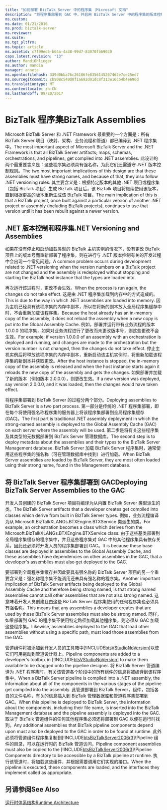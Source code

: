 ```yaml
---
title: "如何部署 BizTalk Server 中的程序集 |Microsoft 文档"
description: "将程序集部署到 GAC 中，并启用 BizTalk Server 中的程序集的版本控制"
ms.custom: 
ms.date: 01/21/2016
ms.prod: biztalk-server
ms.reviewer: 
ms.suite: 
ms.tgt_pltfrm: 
ms.topic: article
ms.assetid: c7f99ed5-b64a-4a38-99d7-83070fb69030
caps.latest.revision: "13"
author: MandiOhlinger
ms.author: mandia
manager: anneta
ms.openlocfilehash: 339d0bba76c26186fe8356145207462e7ce25ed7
ms.sourcegitcommit: cb908c540d8f1a692d01dc8f313e16cb4b4e696d
ms.translationtype: MT
ms.contentlocale: zh-CN
ms.lasthandoff: 09/20/2017
---
```

# <a name="biztalk-assemblies"></a><span data-ttu-id="1ba84-103">BizTalk 程序集</span><span class="sxs-lookup"><span data-stu-id="1ba84-103">BizTalk Assemblies</span></span>
<span data-ttu-id="1ba84-104">Microsoft BizTalk Server 和 .NET Framework 最重要的一个方面是：所有 BizTalk Server 项目（映射、架构、业务流程和管道）都已编译到 .NET 程序集中。</span><span class="sxs-lookup"><span data-stu-id="1ba84-104">The most important aspect of Microsoft BizTalk Server and the .NET Framework is that all BizTalk Server artifacts; maps, schemas, orchestrations, and pipelines, get compiled into .NET assemblies.</span></span> <span data-ttu-id="1ba84-105">此设计的两个最重要含义是：这些程序集必须具有强名称，为此它们还需遵守 .NET 版本控制规则。</span><span class="sxs-lookup"><span data-stu-id="1ba84-105">The two most important implications of this design are that these assemblies must have strong names, and because of that, they also follow .NET versioning rules.</span></span> <span data-ttu-id="1ba84-106">其主要含义是：根据特定版本的其他 .NET 项目或程序集（包括 BizTalk 项目）生成 BizTalk 项目后，该 BizTalk 项目将继续使用该版本，直到根据更高的版本重新生成该 BizTalk 项目。</span><span class="sxs-lookup"><span data-stu-id="1ba84-106">The main implication of this is that a BizTalk project, once built against a particular version of another .NET project or assembly (including BizTalk projects), continues to use that version until it has been rebuilt against a newer version.</span></span>  
  
## <a name="net-versioning-and-assemblies"></a><span data-ttu-id="1ba84-107">.NET 版本控制和程序集</span><span class="sxs-lookup"><span data-stu-id="1ba84-107">.NET Versioning and Assemblies</span></span>  
 <span data-ttu-id="1ba84-108">如果在没有停止和启动加载类型的 BizTalk 主机实例的情况下，没有更改 BizTalk 项目上的版本号而重新部署了程序集，则在进行与 .NET 版本控制有关的开发过程中会出现一个常见问题。</span><span class="sxs-lookup"><span data-stu-id="1ba84-108">A common problem occurs during development related to .NET versioning when the version numbers on a BizTalk project are not changed and the assembly is redeployed without stopping and starting the BizTalk host instance that the types are loaded into.</span></span>  
  
 <span data-ttu-id="1ba84-109">再次运行该进程时，更改不会生效。</span><span class="sxs-lookup"><span data-stu-id="1ba84-109">When the process is run again, the changes do not take effect.</span></span> <span data-ttu-id="1ba84-110">这是由 .NET 程序集加载到内存中的方式造成的。</span><span class="sxs-lookup"><span data-stu-id="1ba84-110">This is due to the way in which .NET assemblies are loaded into memory.</span></span> <span data-ttu-id="1ba84-111">因为主机已经具有该程序集的内存中副本，所以在将新的副本放入全局程序集缓存中时，不会重新加载该程序集。</span><span class="sxs-lookup"><span data-stu-id="1ba84-111">Because the host already has an in-memory copy of the assembly, it does not reload the assembly when a new copy is put into the Global Assembly Cache.</span></span> <span data-ttu-id="1ba84-112">例如，部署并运行带有业务流程的版本 1.0.0.0 的程序集，如果对业务流程进行了更改而未更改版本号，则这些更改不会生效。</span><span class="sxs-lookup"><span data-stu-id="1ba84-112">For example, if version 1.0.0.0 of an assembly with an orchestration is deployed and running, and changes are made to the orchestration but the version number is not changed, then the changes do not take effect.</span></span> <span data-ttu-id="1ba84-113">停止主机实例后将释放该程序集的内存中副本，重新启动该主机实例时，将重新加载该程序集的新副本并获取更改。</span><span class="sxs-lookup"><span data-stu-id="1ba84-113">After the host instance is stopped, the in-memory copy of the assembly is released and when the host instance starts again it reloads the new copy of the assembly and gets the changes.</span></span> <span data-ttu-id="1ba84-114">如果部署并加载了新的版本（例如版本 2.0.0.0），则更改生效。</span><span class="sxs-lookup"><span data-stu-id="1ba84-114">If a new version was deployed, say version 2.0.0.0, and it was loaded, then the changes would have taken effect.</span></span>  
  
 <span data-ttu-id="1ba84-115">将程序集部署到 BizTalk Server 的过程分两个部分。</span><span class="sxs-lookup"><span data-stu-id="1ba84-115">Deploying assemblies to BizTalk Server is a two part process.</span></span> <span data-ttu-id="1ba84-116">第一部分是传统的 .NET 程序集部署，即在每个将使用强名称程序集的服务器上将该程序集部署到全局程序集缓存 (GAC)。</span><span class="sxs-lookup"><span data-stu-id="1ba84-116">The first part is traditional .NET assembly deployment in which the strong-named assembly is deployed to the Global Assembly Cache (GAC) on each server where the assembly will be used.</span></span> <span data-ttu-id="1ba84-117">第二步是将有关这些程序集及其类型的元数据部署到 BizTalk Server 管理数据库。</span><span class="sxs-lookup"><span data-stu-id="1ba84-117">The second step is to deploy metadata about the assemblies and their types to the BizTalk Server Management database.</span></span> <span data-ttu-id="1ba84-118">BizTalk Server 加载 BizTalk Server 程序集时，通常使用这些程序集的强名称（可在管理数据库中找到）进行加载。</span><span class="sxs-lookup"><span data-stu-id="1ba84-118">When BizTalk Server assemblies are loaded by BizTalk Server, they are most often loaded using their strong name, found in the Management database.</span></span>  
  
## <a name="deploying-biztalk-server-assemblies-to-the-gac"></a><span data-ttu-id="1ba84-119">将 BizTalk Server 程序集部署到 GAC</span><span class="sxs-lookup"><span data-stu-id="1ba84-119">Deploying BizTalk Server Assemblies to the GAC</span></span>  
 <span data-ttu-id="1ba84-120">开发人员创建的 BizTalk Server 项目将编译为从内置 BizTalk Server 类型派生的类。</span><span class="sxs-lookup"><span data-stu-id="1ba84-120">The BizTalk Server artifacts that a developer creates get compiled into classes which derive from built in BizTalk Server types.</span></span> <span data-ttu-id="1ba84-121">例如，业务流程编译为从 Microsoft.BizTalkXLANGs.BTXEngine.BTXService 类派生的类。</span><span class="sxs-lookup"><span data-stu-id="1ba84-121">For example, an orchestration becomes a class which derives from the Microsoft.BizTalkXLANGs.BTXEngine.BTXService class.</span></span> <span data-ttu-id="1ba84-122">由于这些基类部署到全局程序集缓存的程序集中，并且这些程序集对 GAC 中的其他程序集具有依存关系，因此还必须将开发人员的程序集部署到 GAC。</span><span class="sxs-lookup"><span data-stu-id="1ba84-122">It is because these base classes are deployed in assemblies to the Global Assembly Cache, and these assemblies have dependencies on other assemblies in the GAC, that a developer's assemblies must also get deployed to the GAC.</span></span>  
  
 <span data-ttu-id="1ba84-123">要部署到全局程序集缓存并因此要具有强名称的 BizTalk Server 项目的另一个重要含义是：强名称程序集不能调用还未具有强名称的程序集。</span><span class="sxs-lookup"><span data-stu-id="1ba84-123">Another important implication of BizTalk Server artifacts being deployed to the Global Assembly Cache and therefore being strong named, is that strong named assemblies cannot call other assemblies that are not also strong named.</span></span> <span data-ttu-id="1ba84-124">这意味着开发人员创建且由这些 BizTalk Server 程序集使用的任何程序集也必须具有强名称。</span><span class="sxs-lookup"><span data-stu-id="1ba84-124">This means that any assemblies a developer creates that are used by these BizTalk Server assemblies must also be strong named.</span></span> <span data-ttu-id="1ba84-125">同样，如果部署到 GAC 的程序集不使用特定路径加载其他程序集，则必须从 GAC 加载这些程序集。</span><span class="sxs-lookup"><span data-stu-id="1ba84-125">Likewise, assemblies deployed to the GAC that load other assemblies without using a specific path, must load those assemblies from the GAC.</span></span>  
  
 <span data-ttu-id="1ba84-126">管道组件将被添加到开发人员的工具箱中[!INCLUDE[btsVStudioNoVersion](../includes/btsvstudionoversion-md.md)]以使它们可用拖动到管道设计器上。</span><span class="sxs-lookup"><span data-stu-id="1ba84-126">Pipeline components are added to a developer's toolbox in [!INCLUDE[btsVStudioNoVersion](../includes/btsvstudionoversion-md.md)] to make them available to be dragged onto the pipeline designer.</span></span> <span data-ttu-id="1ba84-127">将 BizTalk Server 管道编译为 .NET 程序集时，有关该管道各个阶段中的所有组件的信息将被编译到该程序集中。</span><span class="sxs-lookup"><span data-stu-id="1ba84-127">When a BizTalk Server pipeline is compiled into a .NET assembly, the information about all of the components in the various stages of the pipeline get compiled into the assembly.</span></span> <span data-ttu-id="1ba84-128">此管道部署到 BizTalk Server，组件，包括各自的文件名称，有关的信息插入到 BizTalk 管理数据库和管道程序集部署到 GAC。</span><span class="sxs-lookup"><span data-stu-id="1ba84-128">When this pipeline is deployed to BizTalk Server, the information about the components, including their file name, is inserted into the BizTalk Management database and the pipeline assembly is deployed into the GAC.</span></span> <span data-ttu-id="1ba84-129">取决于 BizTalk 管道组件的任何其他程序集必须还将部署到 GAC 以便在运行时找到。</span><span class="sxs-lookup"><span data-stu-id="1ba84-129">Any additional assemblies that BizTalk pipeline components depend upon must also be deployed to the GAC in order to be found at runtime.</span></span> <span data-ttu-id="1ba84-130">此外必须将管道组件程序集复制到[!INCLUDE[btsBizTalkServer2006r3](../includes/btsbiztalkserver2006r3-md.md)]\Pipeline 组件的目录，可以在运行时的 BizTalk 管道访问。</span><span class="sxs-lookup"><span data-stu-id="1ba84-130">Pipeline component assemblies must also be copied to the [!INCLUDE[btsBizTalkServer2006r3](../includes/btsbiztalkserver2006r3-md.md)]\Pipeline Components directory to be accessible by a BizTalk pipeline at runtime.</span></span> <span data-ttu-id="1ba84-131">执行该管道时，将加载这些组件，并根据需要调用它们实现的接口。</span><span class="sxs-lookup"><span data-stu-id="1ba84-131">When the pipeline is executed, these components are loaded, and the interfaces they implement called as appropriate.</span></span>  
  
## <a name="see-also"></a><span data-ttu-id="1ba84-132">另请参阅</span><span class="sxs-lookup"><span data-stu-id="1ba84-132">See Also</span></span>  
 [<span data-ttu-id="1ba84-133">运行时体系结构</span><span class="sxs-lookup"><span data-stu-id="1ba84-133">Runtime Architecture</span></span>](../core/runtime-architecture.md)